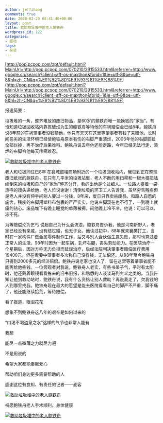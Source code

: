 ```yaml
---
author: jeffzhang
comments: true
date: 2008-02-29 08:41:40+00:00
layout: post
title: 救助垃圾堆中的老人鲍铁舟
wordpress_id: 122
categories:
- 感动
tags:
- 杂谈
---
```


[](http://photo.blog.sina.com.cn/showpic.html#blogid=57f9431101008nr5&url=http://static11.photo.sina.com.cn/orignal/57f94311447485f1ecbfa)[](http://photo.blog.sina.com.cn/showpic.html#blogid=57f9431101008nr5&url=http://static14.photo.sina.com.cn/orignal/57f94311447485f1e4ccd)[](http://photo.blog.sina.com.cn/showpic.html#blogid=57f9431101008nr5&url=http://static6.photo.sina.com.cn/orignal/57f94311447488bca8eb5)[http://pop.pcpop.com/zpt/default.html?MainUrl=http://pop.pcpop.com/070210/2915533.html&referrer=http://www.google.cn/search?client=aff-os-maxthon&forid=1&ie=utf-8&oe=utf-8&hl=zh-CN&q=%E9%B2%8D%E9%93%81%E8%88%9F](http://pop.pcpop.com/zpt/default.html?MainUrl=http://pop.pcpop.com/070210/2915533.html&referrer=http://www.google.cn/search?client=aff-os-maxthon&forid=1&ie=utf-8&oe=utf-8&hl=zh-CN&q=%E9%B2%8D%E9%93%81%E8%88%9F)

报道简要：


 垃圾堆的一角，整齐堆放的废旧物品，是60岁的鲍铁舟唯一能换钱的“家当”。有谁知道垃圾回收站内靠拣破烂为生的鲍铁舟等待他的车祸赔偿金已经8年。鲍铁舟说8年前的车祸肇事者没钱赔他，他只有天天在这里等肇事者有钱了来赔他，长时间恶劣的生活环境已经使鲍铁舟原本有伤的右脚严重溃烂，2006年他的右脚脚趾全部烂掉，再不治疗后果难料。鲍铁舟说去年他还能走路，今年已经无法行走，溃烂的右脚令他每天疼痛难忍。

[](http://photo.blog.sina.com.cn/showpic.html#blogid=57f9431101008nr5&url=http://static11.photo.sina.com.cn/orignal/57f94311447485f1ecbfa)[](http://photo.blog.sina.com.cn/showpic.html#blogid=57f9431101008nr5&url=http://static14.photo.sina.com.cn/orignal/57f94311447485f1e4ccd)[![救助垃圾堆中的老人鲍铁舟](http://simg.sinajs.cn/blog7style/images/common/sg_trans.gif)](http://photo.blog.sina.com.cn/showpic.html#blogid=57f9431101008nr5&url=http://static6.photo.sina.com.cn/orignal/57f94311447488bca8eb5)

 老人和垃圾同住已8年
 在襄城鼓楼商场附近的一个垃圾回收站内，我见到正在整理废旧纸张的鲍铁舟，在只有几平米的垃圾站里，老人不断的用扫帚和一根木棍把陆续倒来的垃圾和自己的“家当”整齐分开，看的出他是个过细人。一位路人提着一袋热呼的馒头递给他，老人忙说谢谢！清倒垃圾的环卫工人告诉我，虽然穷苦残疾但是老人并没有伸手问别人要过一分钱，8年来，度日只靠卖些废品，和路人自愿的施舍。残疾的右脚用塑料布包裹的严严实实，他说左脚现在也不行了，一到晚上就痛的钻心。废品堆下有晚上睡觉的单薄被褥，问他晚上冷不冷，他说：可以可以，冻不死。

 为等赔偿沦为乞丐
 说起自己为什么会流浪，鲍铁舟告诉我，他是河南新野人，老家已经没有亲戚，没有结过婚，也无子女。他读过初中，88年就来襄樊打工，当时在一家构件厂做金属零件制作工作，后又与别人合伙做生意失败，那时也算过着正常人的生活。98年时因为一起车祸，轧坏右腿，丧失劳动能力。在医院治疗一个星期后，因对方称无力负担而延误治疗，后经法院判决肇事者赔偿医疗费用19400元，但在索要中肇事者多次称自己没有钱，无法偿还。从98年至今鲍铁舟只得到2000多元的经济赔偿。鲍铁舟说老家也没人了，留在这里等着肇事者能不能再给他些钱。一位旁观者对我说，鲍铁舟人老实，有些书呆子气，平时有太阳时，他还戴着眼镜看看拣来的旧书旧报，和熟悉的人谈谈马列主义之类的。当我告知让他到救助站时，鲍铁舟说，我有什么资格让别人救助？再说我走了，欠我钱的人到哪里找我。鲍铁舟现在最大的愿望是能去医院看看自己的脚严不严重，脚不痛了，他还能继续拾荒，等待赔偿。

看了报道，眼泪花花

想象不到鲍铁舟这八年的艰辛是如何过来的

“口渴不喝盗泉之水”这样的气节也非常人能有

我想

能尽一点微薄之力就尽力吧

不是用说的

希望大家都能奉献爱心

帮助咱们身边更多需要帮助的人

感谢这位有良知、有责任的记者——麦客

[![救助垃圾堆中的老人鲍铁舟](http://simg.sinajs.cn/blog7style/images/common/sg_trans.gif)](http://photo.blog.sina.com.cn/showpic.html#blogid=57f9431101008nr5&url=http://static11.photo.sina.com.cn/orignal/57f94311447485f1ecbfa)

祝愿鲍铁舟老人手术顺利，身体健康

[](http://photo.blog.sina.com.cn/showpic.html#blogid=57f9431101008nr5&url=http://static11.photo.sina.com.cn/orignal/57f94311447485f1ecbfa)[![救助垃圾堆中的老人鲍铁舟](http://simg.sinajs.cn/blog7style/images/common/sg_trans.gif)](http://photo.blog.sina.com.cn/showpic.html#blogid=57f9431101008nr5&url=http://static14.photo.sina.com.cn/orignal/57f94311447485f1e4ccd)
